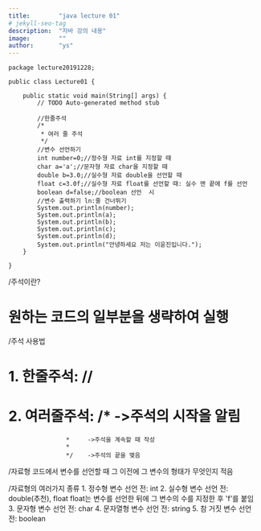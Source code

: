 ```yaml
---
title:        "java lecture 01"
# jekyll-seo-tag
description:  "자바 강의 내용"
image:        ""
author:       "ys"
---
```



~~~
package lecture20191228;

public class Lecture01 {

	public static void main(String[] args) {
		// TODO Auto-generated method stub

		//한줄주석
		/*
		 * 여러 줄 주석
		 */
		//변수 선언하기
		int number=0;//정수형 자료 int를 지정할 때
		char a='a';//문자형 자료 char을 지정할 때
		double b=3.0;//실수형 자료 double을 선언할 때
		float c=3.0f;//실수형 자료 float를 선언할 때: 실수 맨 끝에 f를 선언
		boolean d=false;//boolean 선언  시
		//변수 출력하기 ln:줄 건너뛰기
		System.out.println(number);
		System.out.println(a);
		System.out.println(b);
		System.out.println(c);
		System.out.println(d);
		System.out.println("안녕하세요 저는 이윤진입니다.");
	}

}

~~~
/주석이란?
#    원하는 코드의 일부분을 생략하여 실행

/주석 사용법
#    1. 한줄주석: //
#    2. 여러줄주석: /*     ->주석의 시작을 알림
                    *     ->주석을 계속할 때 작성
                    *
                    */    ->주석의 끝을 맺음

/자료형
    코드에서 변수를 선언할 때 그 이전에 그 변수의 형태가 무엇인지 적음

/자료형의 여러가지 종류
    1. 정수형 변수 선언 전: int
    2. 실수형 변수 선언 전: double(추천), float
                                        float는 변수를 선언한 뒤에 그 변수의 수를 지정한 후 'f'를 붙임
    3. 문자형 변수 선언 전: char
    4. 문자열형 변수 선언 전: string
    5. 참 거짓 변수 선언 전: boolean    